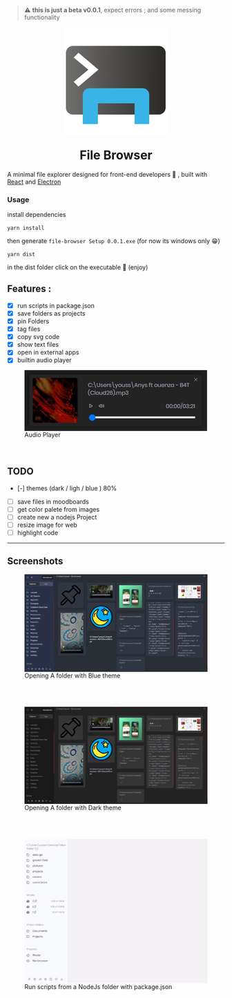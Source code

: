 <style>
    .icon{
        display:block ;
        margin: 0 auto;
    }
    .title{
        text-align: center ;
        margin-top : 2rem
    }

    figure{
        margin-bottom :4rem ;
    }
    img{
        display : block ;
    }
</style>

> ⚠ **this is just a beta v0.0.1**, expect errors ; and some messing functionality

<img class="icon" src="./statics/icon.png" alt="file-browser icon" />

<h1 class="title">File Browser</h1>

<p class="description">A minimal file explorer designed for front-end developers 🎉 , built  with  <a href="https://reactjs.org/">React</a> and <a href="https://www.electronjs.org/">Electron</a>
</p>

### Usage

install dependencies

```
yarn install
```

then generate `file-browser Setup 0.0.1.exe` (for now its windows only 😁)

```
yarn dist
```

in the dist folder click on the executable 🚀 (enjoy)

## Features :

- [x] run scripts in package.json
- [x] save folders as projects
- [x] pin Folders
- [x] tag files
- [x] copy svg code
- [x] show text files
- [x] open in external apps
- [x] builtin audio player
<figure>
    <img class="screenshot" src="./screenshots/Screenshot 2021-08-08 181557.png" alt="file-browser icon" >
    <figcaption>Audio Player</figcaption>
</figure>

## TODO

- [-] themes (dark / ligh / blue ) 80%
- [ ] save files in moodboards
- [ ] get color palete from images
- [ ] create new a nodejs Project
- [ ] resize image for web
- [ ] highlight code

---

## Screenshots

<figure>
    <img class="screenshot" src="./screenshots/Screenshot 2021-08-08 181350.png" alt="file-browser icon" >
    <figcaption>Opening A folder with Blue theme</figcaption>
</figure>

<figure>
    <img class="screenshot" src="./screenshots/Screenshot 2021-08-08 181411.png" alt="file-browser icon" >
    <figcaption>Opening A folder with Dark theme</figcaption>
</figure>

<figure>
    <img class="screenshot" src="./screenshots/run script 720.gif" alt="n" >
    <figcaption>Run scripts from a NodeJs folder with package.json</figcaption>
</figure>
